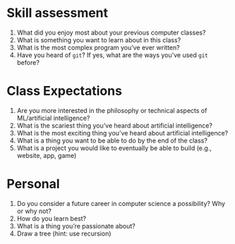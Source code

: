 # Skill assessment
1. What did you enjoy most about your previous computer classes?
2. What is something you want to learn about in this class?
3. What is the most complex program you’ve ever written?
4. Have you heard of `git`? If yes, what are the ways you've used `git` before?

# Class Expectations
1. Are you more interested in the philosophy or technical aspects of ML/artificial intelligence?
2. What is the scariest thing you’ve heard about artificial intelligence?
3. What is the most exciting thing you’ve heard about artificial intelligence?
4. What is a thing you want to be able to do by the end of the class?
5. What is a project you would like to eventually be able to build (e.g., website, app, game)

# Personal
1. Do you consider a future career in computer science a possibility? Why or why not?
2. How do you learn best?
3. What is a thing you’re passionate about?
4. Draw a tree (hint: use recursion)
